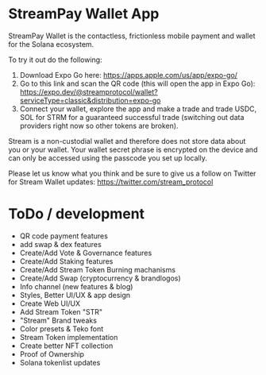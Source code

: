# StreamPay Wallet App

StreamPay Wallet is the contactless, frictionless mobile payment and wallet for the Solana ecosystem.

To try it out do the following:

1. Download Expo Go here: https://apps.apple.com/us/app/expo-go/
2. Go to this link and scan the QR code (this will open the app in Expo Go): https://expo.dev/@streamprotocol/wallet?serviceType=classic&distribution=expo-go
3. Connect your wallet, explore the app and make a trade and trade USDC, SOL for STRM for a guaranteed successful trade (switching out data providers right now so other tokens are broken).

Stream is a non-custodial wallet and therefore does not store data about you or your wallet. Your wallet secret phrase is encrypted on the device and can only be accessed using the passcode you set up locally.

Please let us know what you think and be sure to give us a follow on Twitter for Stream Wallet updates: https://twitter.com/stream_protocol

# ToDo / development

- QR code payment features
- add swap & dex features
- Create/Add Vote & Governance features
- Create/Add Staking features
- Create/Add Stream Token Burning machanisms
- Create/Add Swap (cryptocurrency & brandlogos)
- Info channel (new features & blog)
- Styles, Better UI/UX & app design
- Create Web UI/UX
- Add Stream Token "STR"
- "Stream" Brand tweaks 
- Color presets & Teko font
- Stream Token implementation
- Create better NFT collection
- Proof of Ownership
- Solana tokenlist updates
